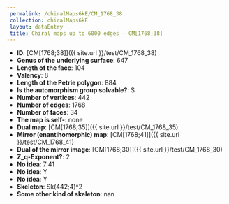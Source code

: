 ```yaml
--- 
 permalink: /chiralMaps6kE/CM_1768_38 
 collection: chiralMaps6kE
 layout: dataEntry
 title: Chiral maps up to 6000 edges - CM[1768;38]
---
```


- **ID**: [CM[1768;38]]({{ site.url }}/test/CM_1768_38)
- **Genus of the underlying surface**: 647
- **Length of the face**: 104
- **Valency**: 8
- **Length of the Petrie polygon**: 884
- **Is the automorphism group solvable?**: S
- **Number of vertices**: 442
- **Number of edges**: 1768
- **Number of faces**: 34
- **The map is self-**: none
- **Dual map**: [CM[1768;35]]({{ site.url }}/test/CM_1768_35)
- **Mirror (enantihomorphic) map**: [CM[1768;41]]({{ site.url }}/test/CM_1768_41)
- **Dual of the mirror image**: [CM[1768;30]]({{ site.url }}/test/CM_1768_30)
- **Z_q-Exponent?**: 2
- **No idea**:  7:41
- **No idea**: Y
- **No idea**: Y
- **Skeleton**: Sk(442;4)^2
- **Some other kind of skeleton**: nan

